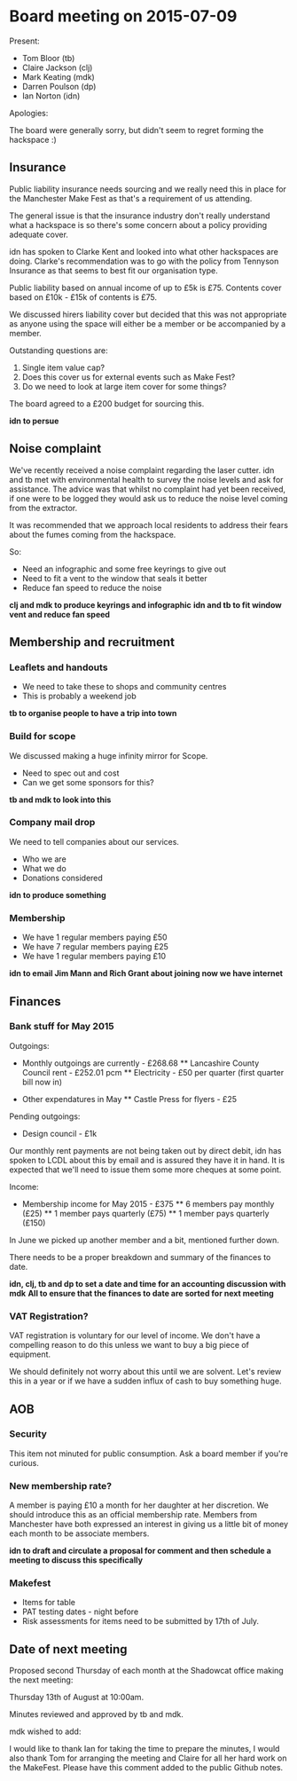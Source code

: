 Board meeting on 2015-07-09
===========================

Present:

  * Tom Bloor (tb)
  * Claire Jackson (clj)
  * Mark Keating (mdk)
  * Darren Poulson (dp)
  * Ian Norton (idn)

Apologies:

The board were generally sorry, but didn't seem to regret forming the
hackspace :)

Insurance
---------

Public liability insurance needs sourcing and we really need this in place for
the Manchester Make Fest as that's a requirement of us attending.

The general issue is that the insurance industry don't really understand what a
hackspace is so there's some concern about a policy providing adequate cover.

idn has spoken to Clarke Kent and looked into what other hackspaces are doing.
Clarke's recommendation was to go with the policy from Tennyson Insurance as
that seems to best fit our organisation type.

Public liability based on annual income of up to £5k is £75.
Contents cover based on £10k - £15k of contents is £75.

We discussed hirers liability cover but decided that this was not appropriate
as anyone using the space will either be a member or be accompanied by a
member.

Outstanding questions are:

  1. Single item value cap?
  2. Does this cover us for external events such as Make Fest?
  3. Do we need to look at large item cover for some things?

The board agreed to a £200 budget for sourcing this.

**idn to persue**

Noise complaint
---------------

We've recently received a noise complaint regarding the laser cutter. idn and tb met with environmental health to survey the noise levels and ask for assistance. The advice was that whilst no complaint had yet been received, if one were to be logged they would ask us to reduce the noise level coming from the extractor.

It was recommended that we approach local residents to address their fears about the fumes coming from the hackspace.

So:

  * Need an infographic and some free keyrings to give out
  * Need to fit a vent to the window that seals it better
  * Reduce fan speed to reduce the noise

**clj and mdk to produce keyrings and infographic**
**idn and tb to fit window vent and reduce fan speed**

Membership and recruitment
--------------------------

### Leaflets and handouts

  * We need to take these to shops and community centres
  * This is probably a weekend job

**tb to organise people to have a trip into town**

### Build for scope

We discussed making a huge infinity mirror for Scope.

  * Need to spec out and cost
  * Can we get some sponsors for this?

**tb and mdk to look into this**

### Company mail drop

We need to tell companies about our services.

  * Who we are
  * What we do
  * Donations considered

**idn to produce something**

### Membership

  * We have 1 regular members paying £50
  * We have 7 regular members paying £25
  * We have 1 regular members paying £10

**idn to email Jim Mann and Rich Grant about joining now we have internet**

Finances
--------

### Bank stuff for May 2015

Outgoings:

  * Monthly outgoings are currently - £268.68
  ** Lancashire County Council rent - £252.01 pcm
  ** Electricity                    - £50 per quarter (first quarter bill now in)

  * Other expendatures in May
  ** Castle Press for flyers        - £25

Pending outgoings:

  * Design council                  - £1k

Our monthly rent payments are not being taken out by direct debit, idn has
spoken to LCDL about this by email and is assured they have it in hand. It
is expected that we'll need to issue them some more cheques at some point.

Income:

  * Membership income for May 2015  - £375
  ** 6 members pay monthly (£25)
  ** 1 member pays quarterly (£75)
  ** 1 member pays quarterly (£150)

In June we picked up another member and a bit, mentioned further down.

There needs to be a proper breakdown and summary of the finances to date.

**idn, clj, tb and dp to set a date and time for an accounting discussion with mdk**
**All to ensure that the finances to date are sorted for next meeting**

### VAT Registration?

VAT registration is voluntary for our level of income. We don't have a
compelling reason to do this unless we want to buy a big piece of equipment.

We should definitely not worry about this until we are solvent. Let's review
this in a year or if we have a sudden influx of cash to buy something huge.

AOB
---

### Security

This item not minuted for public consumption. Ask a board member if you're curious.

### New membership rate?

A member is paying £10 a month for her daughter at her discretion. We should introduce this as an official membership rate. Members from Manchester have both expressed an interest in giving us a little bit of money each month to be
associate members.

**idn to draft and circulate a proposal for comment and then schedule a meeting to discuss this specifically**

### Makefest

  * Items for table
  * PAT testing dates - night before
  * Risk assessments for items need to be submitted by 17th of July.

Date of next meeting
--------------------

Proposed second Thursday of each month at the Shadowcat office making the next meeting:

Thursday 13th of August at 10:00am.

Minutes reviewed and approved by tb and mdk.

mdk wished to add:

I would like to thank Ian for taking the time to prepare the minutes, I would also thank Tom for arranging the meeting and Claire for all her hard work on the MakeFest. Please have this comment added to the public Github notes.
